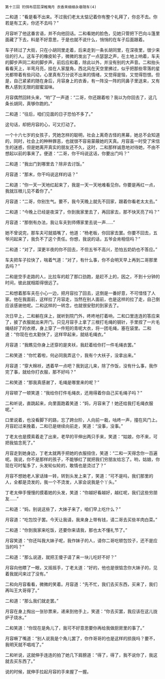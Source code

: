     第十三回 钓饵布层层深帷掩月 衣香来细细永巷随车(4) 

   二和道：“看是看不出来。不过我们老太太惦记着你有整个礼拜了，你总不去。你若是有工夫，你还不去吗？”

   月容听了他这番言语，并不向他回话。二和看她的脸色，见她只管把下巴向斗篷里面藏了下去，料是不好意思，于是也就不说什么，悄悄的在车子后面跟着。

   车子转过了大街，只在小胡同里走着，后来走到一条长胡同里，在深夜里，很少来往的行人。这车子的橡皮轮子，微微的发出了一点瑟瑟之声，在土地上响着，车夫的脚步声同二和的脚步声，前后应和着，除此以外，并没有别的大声音。二和抬头看看天上，半弯月亮，挂在人家屋角，西北风在天空里拂过，似乎把那些零落的星光都带着有些闪动，心里真有万分说不出来的情绪，又觉得是恼，又觉得怨恨。但是，自己紧紧的随在身后，月容身上的衣香，有一阵没一阵的同鼻子里送来，又有教人感到无限的甜蜜滋味。

   月容偶然回转头来，“哟”了一声道：“二哥，你还跟着啦？我以为你回去了，这几条长胡同，真够你跑的。”

   二和道：“往后，咱们见面的日子恐怕不多了。”

   这句话，却把月容的心，可又打动了。

   一个十六七岁的女孩子，凭她怎样的聪明，社会上离奇古怪的黑幕，她总不会知道的，同时，社会上的种种罪恶，也就很不容易蒙蔽她的天真。月容虽一时受了宋信生的迷惑，但是她离开真实的朋友还不久，这时，二和那样诚恳地对待她，不由不想起以前的事来了。便道：“二哥，你干吗说这话，你要出门吗？”

   二和道：“我出门到哪里去？除非去讨饭。”

   月容道：“那末，你干吗说这样的话？”

   二和道：“你一天一天地红起来了，我是一天一天地难看见你。你要是再红一点，我就压根儿见不着你了。”

   月容道：“二哥，你别生气。要不，我今天晚上就先不回家，跟着你看老太太去。”

   二和道：“今晚上已经是夜深了，你到我家里去了，再回家去，那不快天亮了吗？”

   月容道：“那倒有办法，我让车夫到师傅家里去说一声……”

   她不曾说完，那车夫可就插嘴了，他道：“杨老板，你回家去罢。你要不回去，五爷问起来了，我负不了这个责任。你想，我说的话，五爷会肯相信吗？”

   二和道：“对了，深更半夜的你不回去，不但五爷不高兴，恐怕五奶奶也不答应。”

   车夫把车子拉快了，喘着气道：“对了，有什么事，你不会明天早上再到二哥那里去吗？”

   二和是空手走路的人，比拉车的趁了那口劲跑，是赶不上的，因之，不到十分钟的时间，彼此就相距得很远了。

   二和想着那车夫在小心一边，把月容拉了回去，这倒是一番好意，不可惜怪了人家。他在我面前，这样拉了月容走，当然在别人面前，也是这样的拉了走，自己倒应该感谢他呢。二和这样的一转念，也就很安慰的到家去了。

   次日早上，二和躺在床上，就听到院门外，咚咚地打着响，二和口里连连的答应来了，披了衣服就出来开门。只见月容手上拿了三根打毛绳的钢针，手里捏了一片毛绳结好了的衣襟，身上穿了一件短的青呢大衣，将一团毛绳，塞在袋里。二和道：“你现在也太勤快了，这样早起来，就结毛绳衣。”

   月容道：“我瞧见你身上还穿的是夹袄，我赶着给你打一件毛绳衣罢。”

   二和笑道：“你忙着啦，何必同我弄这个，我有个大袄子，没拿出来。”

   月容道：“穿大棉袄，透着早一点吧？我到这儿来，除了作饭，没有什么事，我作完了事，就给你打衣服，那不好吗？”

   二和笑道：“那我真感谢了，毛绳是哪里来的呢？”

   月容顿了一顿笑道：“我给你打件毛绳衣，还用得着你自己买毛绳子吗？”

   二和听说，直跳起来，向里面跑着笑道：“妈，月容来了！她还给我打毛绳衣服呢。”

   口里说着，也没看脚下的路，忘了跨台阶，人向前一栽，咕咚一声，撞在风门上。月容赶过来挽着，二和已是继续向前走，笑道：“没事，没事。”

   丁老太也是摸索着走了出来，老早的平伸出两只手来，笑道：“姑娘，你不来，可把我惦念死了。”

   月容走到她身边，丁老太就两手把她的衣服扭住，笑道：“二和一天得念你一百遍呢。我说，你不是那样的孩子，不能够红了就把我们穷朋友给忘了。哟，姑娘，你现在可时髦多了，头发轮似轮的，敢情也是烫过了？”

   月容不想她老人家话锋一转，转到头发上来了，笑道：“可不是吗，我们那里的人，全都是烫发的，我一个不烫发，人家会说我是个丫头。”

   丁老太伸手慢慢的摸着她的头发，笑道：“你越好看越好，越红呢，我们这些穷朋友……”

   二和道：“妈，别说这些了，大妹子来了，咱们早上吃什么？”

   月容道：“吃包饺子罢。今天让我请，我来身上带有钱，请二哥去买些羊肉白菜。”

   二和道：“你到我家来吃饭，还要你来请我，那也太不懂礼节了。”

   月容笑道：“你还叫我大妹子呢，我作妹子的人，请你二哥吃顿包饺子，还不是应当的吗？”

   二和道：“那么说道，就把王傻子请了来一块儿吃好不好？”

   月容向他瞟了一眼，又摇摇手，丁老太道：“好的，他也是很惦念你大妹子的，见着我就问来过了没有。”

   二和向月容看看，微微的笑着。月容道：“先不忙，我们去买东西，买来了，我们再叫王大哥得了。”

   二和道：“那么我们就走罢。”

   月容在身上掏出一张钞票来，递来到他手上，笑道：“你去买罢，我应该在这儿拢炉子烧水。”

   二和笑道：“你现在是角儿了，我可不好意思要你再给我做厨房里的事了。”

   月容噘了嘴道：“别人说我是个角儿罢了，你作哥哥的也是这样的损我吗？要不，我明天就不唱戏了。”

   二和听说，这就伸手连连的拍了她几下肩膀道：“得了，得了，我不说你了，我这就去买东西了。”

   说的时候，就伸手拉起月容的手来握了一握。

